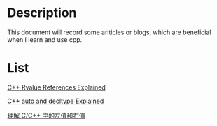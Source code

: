 # Description
This document will record some ariticles or blogs, which are beneficial when I learn and use cpp.

# List
[C++ Rvalue References Explained](http://thbecker.net/articles/rvalue_references/section_01.html)

[C++ auto and decltype Explained](http://thbecker.net/articles/auto_and_decltype/section_01.html)

[理解 C/C++ 中的左值和右值](https://nettee.github.io/posts/2018/Understanding-lvalues-and-rvalues-in-C-and-C/)